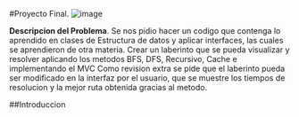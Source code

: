 #Proyecto Final.
![image](https://github.com/user-attachments/assets/b7911555-df7e-446c-a1e1-fa5542b0ca58)

**Descripcion del Problema**.
Se nos pidio hacer un codigo que contenga lo aprendido en clases de Estructura de datos y aplicar interfaces, las cuales se aprendieron de otra materia.
Crear un laberinto que se pueda visualizar y resolver aplicando los metodos BFS, DFS, Recursivo, Cache e implementando el MVC
Como revision extra se pide que el laberinto pueda ser modificado en la interfaz por el usuario, que se muestre los tiempos de resolucion y la mejor ruta obtenida gracias al metodo.

##Introduccion
